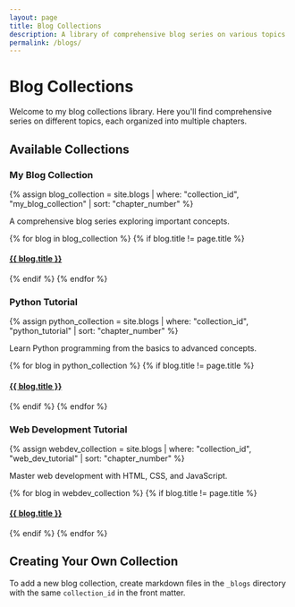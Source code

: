 ```yaml
---
layout: page
title: Blog Collections
description: A library of comprehensive blog series on various topics
permalink: /blogs/
---
```


# Blog Collections

Welcome to my blog collections library. Here you'll find comprehensive series on different topics, each organized into multiple chapters.

## Available Collections

### My Blog Collection

{% assign blog_collection = site.blogs | where: "collection_id", "my_blog_collection" | sort: "chapter_number" %}

<div class="blog-subcollection">
  <p>A comprehensive blog series exploring important concepts.</p>
  <div class="chapters-list">
    {% for blog in blog_collection %}
      {% if blog.title != page.title %}
      <div class="blog-item">
        <h4 class="blog-title">
          <a href="{{ blog.url | relative_url }}">{{ blog.title }}</a>
        </h4>
      </div>
      {% endif %}
    {% endfor %}
  </div>
</div>

### Python Tutorial

{% assign python_collection = site.blogs | where: "collection_id", "python_tutorial" | sort: "chapter_number" %}

<div class="blog-subcollection">
  <p>Learn Python programming from the basics to advanced concepts.</p>
  <div class="chapters-list">
    {% for blog in python_collection %}
      {% if blog.title != page.title %}
      <div class="blog-item">
        <h4 class="blog-title">
          <a href="{{ blog.url | relative_url }}">{{ blog.title }}</a>
        </h4>
      </div>
      {% endif %}
    {% endfor %}
  </div>
</div>

### Web Development Tutorial

{% assign webdev_collection = site.blogs | where: "collection_id", "web_dev_tutorial" | sort: "chapter_number" %}

<div class="blog-subcollection">
  <p>Master web development with HTML, CSS, and JavaScript.</p>
  <div class="chapters-list">
    {% for blog in webdev_collection %}
      {% if blog.title != page.title %}
      <div class="blog-item">
        <h4 class="blog-title">
          <a href="{{ blog.url | relative_url }}">{{ blog.title }}</a>
        </h4>
      </div>
      {% endif %}
    {% endfor %}
  </div>
</div>

## Creating Your Own Collection

To add a new blog collection, create markdown files in the `_blogs` directory with the same `collection_id` in the front matter.
